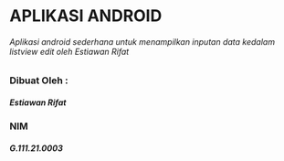# APLIKASI ANDROID
###### Aplikasi android sederhana untuk menampilkan inputan data kedalam listview edit oleh Estiawan Rifat

### Dibuat Oleh :
##### Estiawan Rifat
### NIM
##### G.111.21.0003